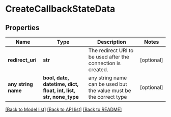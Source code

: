 # CreateCallbackStateData


## Properties
Name | Type | Description | Notes
------------ | ------------- | ------------- | -------------
**redirect_uri** | **str** | The redirect URI to be used after the connection is created. | [optional] 
**any string name** | **bool, date, datetime, dict, float, int, list, str, none_type** | any string name can be used but the value must be the correct type | [optional]

[[Back to Model list]](../../README.md#documentation-for-models) [[Back to API list]](../../README.md#documentation-for-api-endpoints) [[Back to README]](../../README.md)



